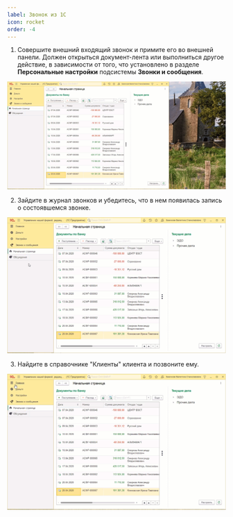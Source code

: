 ```yaml
---
label: Звонок из 1С
icon: rocket
order: -4
---
```


1. Совершите внешний входящий звонок и примите его во внешней панели. Должен открыться документ-лента или выполниться другое действие, в зависимости от того, что установлено в разделе **Персональные настройки** подсистемы **Звонки и сообщения**.

<img class="miko-shadow play-on-hover"  
    src="/assets/proverka_integracii/prov_int_priem_zvonka_.gif"
    alt="МИКО: прием входящего звонка"
/>

2. Зайдите в журнал звонков и убедитесь, что в нем появилась запись о состоявшемся звонке.

<img class="miko-shadow play-on-hover"  
    src="/assets/proverka_integracii/prov_int_zapis_v_jurnale.gif"
    alt="МИКО: запись в журнале звонков"
/>

3. Найдите в справочнике "Клиенты" клиента и позвоните ему.

<img class="miko-shadow play-on-hover"  
    src="/assets/proverka_integracii/prov_int_zvonok_iz_1c.gif"
    alt="МИКО: совершения звонка из 1С"
/>